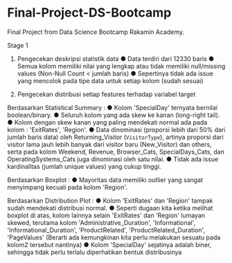 # Final-Project-DS-Bootcamp
Final Project from Data Science Bootcamp Rakamin Academy.

Stage 1
1. Pengecekan deskripsi statistik data
    ● Data terdiri dari 12330 baris
    ● Semua kolom memiliki nilai yang lengkap atau tidak memiliki null/missing values (Non-Null Count < jumlah baris)
    ● Sepertinya tidak ada issue yang mencolok pada tipe data untuk setiap kolom (sudah sesuai)
    
2. Pengecekan distribusi setiap features terhadap variabel target

Berdasarkan Statistical Summary :
    ● Kolom 'SpecialDay' ternyata bernilai boolean/binary.
    ● Seluruh kolom yang ada skew ke kanan (long-right tail).
    ● Kolom dengan skew kanan yang paling mendekati normal ada pada kolom : 'ExitRates', 'Region'.
    ● Data dinominasi (proporsi lebih dari 50% dari jumlah baris data) oleh Returning_Visitor (`VisitorType`), artinya proporsi dari visitor lama jauh lebih banyak           dari visitor baru (New_Visitor) dan others, serta pada kolom Weekend, Revenue, Browser_Cats, SpecialDays_Cats, dan OperatingSystems_Cats juga dinominasi oleh            satu nilai.
    ● Tidak ada issue kardinalitas (jumlah unique values) yang cukup tinggi.
    
Berdasarkan Boxplot :
    ● Mayoritas data memiliki outlier yang sangat menyimpang kecuali pada kolom 'Region'.
    
Berdasarkan Distribution Plot :
    ● Kolom 'ExitRates' dan 'Region' tampak sudah mendekati distribusi normal.
    ● Seperti dugaan kita ketika melihat boxplot di atas, kolom lainnya selain 'ExitRates' dan 'Region' lumayan skewed, terutama kolom 'Administrative_Duration',             'Informational', 'Informational_Duration', 'ProductRelated', 'ProductRelated_Duration', 'PageValues' (Berarti ada kemungkinan kita perlu melakukan sesuatu pada         kolom2 tersebut nantinya)
    ● Kolom 'SpecialDay' sejatinya adalah biner, sehingga tidak perlu terlalu diperhatikan bentuk distribusinya
